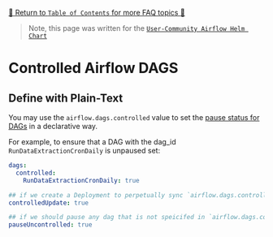 [🔗 Return to `Table of Contents` for more FAQ topics 🔗](https://github.com/airflow-helm/charts/tree/main/charts/airflow#frequently-asked-questions)

> Note, this page was written for the [`User-Community Airflow Helm Chart`](https://github.com/airflow-helm/charts/tree/main/charts/airflow)

# Controlled Airflow DAGS

## Define with Plain-Text

You may use the `airflow.dags.controlled` value to set the [pause status for DAGs](https://airflow.apache.org/docs/apache-airflow/stable/concepts/dags.html#dag-pausing-deactivation-and-deletion) in a declarative way.

For example, to ensure that a DAG with the dag_id `RunDataExtractionCronDaily` is unpaused set:

```yaml
dags:
  controlled:
    RunDataExtractionCronDaily: true

## if we create a Deployment to perpetually sync `airflow.dags.controlled`
controlledUpdate: true

## if we should pause any dag that is not speicifed in `airflow.dags.controlled`
pauseUncontrolled: true
```
